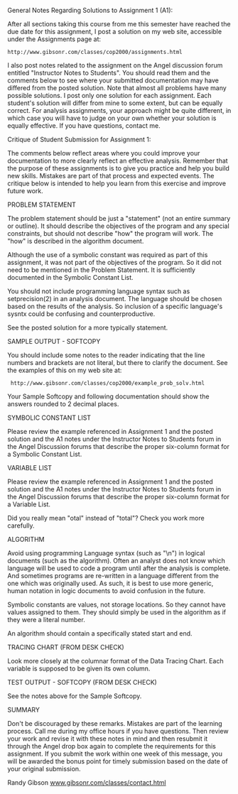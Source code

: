General Notes Regarding Solutions to Assignment 1 (A1):

After all sections taking this course from me this semester have reached the due date for this assignment, I post a solution on my web site, accessible under the Assignments page at:

    http://www.gibsonr.com/classes/cop2000/assignments.html

I also post notes related to the assignment on the Angel discussion forum entitled "Instructor Notes to Students". You should read them and the comments below to see where your submitted documentation may have differed from the posted solution. Note that almost all problems have many possible solutions. I post only one solution for each assignment. Each student's solution will differ from mine to some extent, but can be equally correct. For analysis assignments, your approach might be quite different, in which case you will have to judge on your own whether your solution is equally effective. If you have questions, contact me.

Critique of Student Submission for Assignment 1:

The comments below reflect areas where you could improve your documentation to more clearly reflect an effective analysis. Remember that the purpose of these assignments is to give you practice and help you build new skills. Mistakes are part of that process and expected events. The critique below is intended to help you learn from this exercise and improve future work.

PROBLEM STATEMENT

The problem statement should be just a "statement" (not an entire summary or outline). It should describe the objectives of the program and any special constraints, but should not describe "how" the program will work. The "how" is described in the algorithm document.

Although the use of a symbolic constant was required as part of this assignment, it was not part of the objectives of the program. So it did not need to be mentioned in the Problem Statement. It is sufficiently documented in the Symbolic Constant List.

You should not include programming language syntax such as setprecision(2) in an analysis document. The language should be chosen based on the results of the analysis. So inclusion of a specific language's sysntx could be confusing and counterproductive.

See the posted solution for a more typically statement.

SAMPLE OUTPUT - SOFTCOPY

You should include some notes to the reader indicating that the line numbers and brackets are not literal, but there to clarify the document. See the examples of this on my web site at:

     http://www.gibsonr.com/classes/cop2000/example_prob_solv.html

Your Sample Softcopy and following documentation should show the answers rounded to 2 decimal places.

SYMBOLIC CONSTANT LIST

Please review the example referenced in Assignment 1 and the posted solution and the A1 notes under the Instructor Notes to Students forum in the Angel Discussion forums that describe the proper six-column format for a Symbolic Constant List.

VARIABLE LIST

Please review the example referenced in Assignment 1 and the posted solution and the A1 notes under the Instructor Notes to Students forum in the Angel Discussion forums that describe the proper six-column format for a Variable List.

Did you really mean "otal" instead of "total"? Check you work more carefully.

ALGORITHM

Avoid using programming Language syntax (such as "\n") in logical documents (such as the algorithm). Often an analyst does not know which language will be used to code a program until after the analysis is complete. And sometimes programs are re-written in a language different from the one which was originally used. As such, it is best to use more generic, human notation in logic documents to avoid confusion in the future.

Symbolic constants are values, not storage locations. So they cannot have values assigned to them. They should simply be used in the algorithm as if they were a literal number.

An algorithm should contain a specifically stated start and end.

TRACING CHART (FROM DESK CHECK)

Look more closely at the columnar format of the Data Tracing Chart. Each variable is supposed to be given its own column.

TEST OUTPUT - SOFTCOPY (FROM DESK CHECK)

See the notes above for the Sample Softcopy.

SUMMARY

Don't be discouraged by these remarks. Mistakes are part of the learning process. Call me during my office hours if you have questions. Then review your work and revise it with these notes in mind and then resubmit it through the Angel drop box again  to complete the requirements for this assignment. If you submit the work within one week of this message, you will be awarded the bonus point for timely submission based on the date of your original submission. 

Randy Gibson
www.gibsonr.com/classes/contact.html